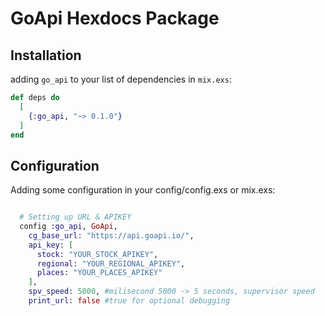 # GoApi Hexdocs Package

## Installation
adding `go_api` to your list of dependencies in `mix.exs`:

```elixir
def deps do
  [
    {:go_api, "~> 0.1.0"}
  ]
end
```
## Configuration
Adding some configuration in your config/config.exs or mix.exs:
```elixir

  # Setting up URL & APIKEY
  config :go_api, GoApi,
    cg_base_url: "https://api.goapi.io/",
    api_key: [
      stock: "YOUR_STOCK_APIKEY",
      regional: "YOUR_REGIONAL_APIKEY",
      places: "YOUR_PLACES_APIKEY"
    ],
    spv_speed: 5000, #milisecond 5000 -> 5 seconds, supervisor speed
    print_url: false #true for optional debugging
  
```